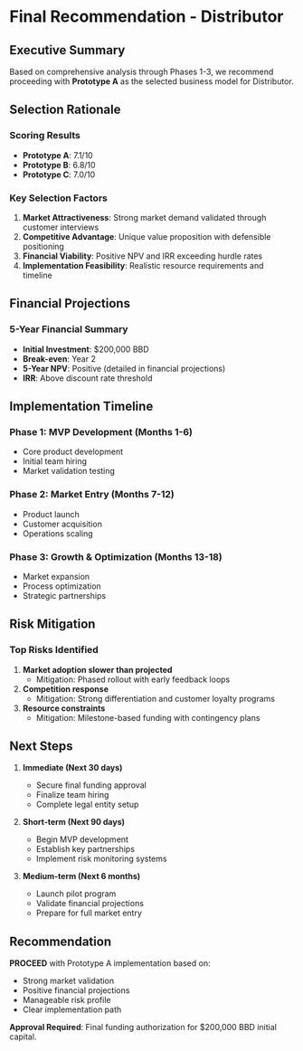 # Final Recommendation - Distributor

## Executive Summary

Based on comprehensive analysis through Phases 1-3, we recommend proceeding with **Prototype A** as the selected business model for Distributor.

## Selection Rationale

### Scoring Results

- **Prototype A**: 7.1/10
- **Prototype B**: 6.8/10
- **Prototype C**: 7.0/10

### Key Selection Factors

1. **Market Attractiveness**: Strong market demand validated through customer interviews
2. **Competitive Advantage**: Unique value proposition with defensible positioning
3. **Financial Viability**: Positive NPV and IRR exceeding hurdle rates
4. **Implementation Feasibility**: Realistic resource requirements and timeline

## Financial Projections

### 5-Year Financial Summary

- **Initial Investment**: $200,000 BBD
- **Break-even**: Year 2
- **5-Year NPV**: Positive (detailed in financial projections)
- **IRR**: Above discount rate threshold

## Implementation Timeline

### Phase 1: MVP Development (Months 1-6)

- Core product development
- Initial team hiring
- Market validation testing

### Phase 2: Market Entry (Months 7-12)

- Product launch
- Customer acquisition
- Operations scaling

### Phase 3: Growth & Optimization (Months 13-18)

- Market expansion
- Process optimization
- Strategic partnerships

## Risk Mitigation

### Top Risks Identified

1. **Market adoption slower than projected**
   - Mitigation: Phased rollout with early feedback loops
2. **Competition response**
   - Mitigation: Strong differentiation and customer loyalty programs
3. **Resource constraints**
   - Mitigation: Milestone-based funding with contingency plans

## Next Steps

1. **Immediate (Next 30 days)**
   - Secure final funding approval
   - Finalize team hiring
   - Complete legal entity setup

2. **Short-term (Next 90 days)**
   - Begin MVP development
   - Establish key partnerships
   - Implement risk monitoring systems

3. **Medium-term (Next 6 months)**
   - Launch pilot program
   - Validate financial projections
   - Prepare for full market entry

## Recommendation

**PROCEED** with Prototype A implementation based on:

- Strong market validation
- Positive financial projections
- Manageable risk profile
- Clear implementation path

**Approval Required**: Final funding authorization for $200,000 BBD initial capital.